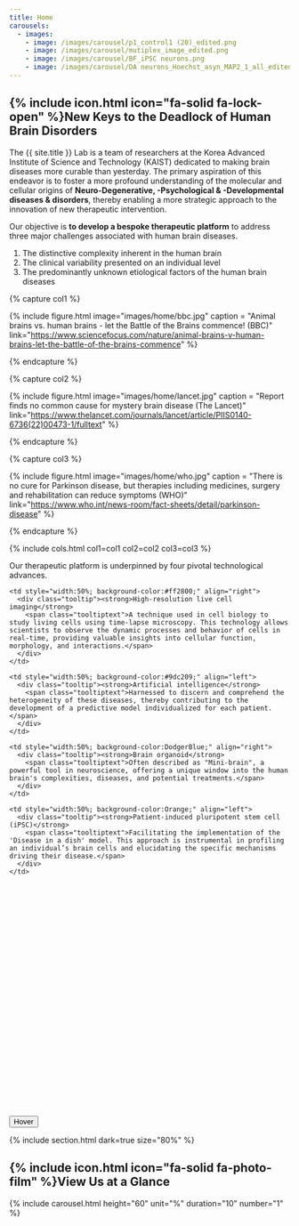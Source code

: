 ```yaml
---
title: Home
carousels:
  - images: 
    - image: /images/carousel/p1_control1 (20)_edited.png
    - image: /images/carousel/mutiplex_image_edited.png
    - image: /images/carousel/BF_iPSC neurons.png
    - image: /images/carousel/DA neurons_Hoechst_asyn_MAP2_1_all_edited.png
---
```


## {% include icon.html icon="fa-solid fa-lock-open" %}New Keys to the Deadlock of Human Brain Disorders

The {{ site.title }} Lab is a team of researchers at the Korea Advanced Institute of Science and Technology (KAIST) dedicated to making brain diseases more curable than yesterday. The primary aspiration of this endeavor is to foster a more profound understanding of the molecular and cellular origins of <strong>Neuro-Degenerative, -Psychological & -Developmental diseases & disorders</strong>, thereby enabling a more strategic approach to the innovation of new therapeutic intervention.
<br>

Our objective is <strong>to develop a bespoke therapeutic platform</strong> to address three major challenges associated with human brain diseases.

<ol>
  <li>The distinctive complexity inherent in the human brain </li>
  
  <li>The clinical variability presented on an individual level </li>
  
  <li>The predominantly unknown etiological factors of the human brain diseases </li>
</ol>

{% capture col1 %}

{% include figure.html image="images/home/bbc.jpg" caption = "Animal brains vs. human brains - let the Battle of the Brains commence! (BBC)" link="https://www.sciencefocus.com/nature/animal-brains-v-human-brains-let-the-battle-of-the-brains-commence" %}

{% endcapture %}

{% capture col2 %}

{% include figure.html image="images/home/lancet.jpg" caption = "Report finds no common cause for mystery brain disease (The Lancet)" link="https://www.thelancet.com/journals/lancet/article/PIIS0140-6736(22)00473-1/fulltext" %}

{% endcapture %}

{% capture col3 %}

{% include figure.html image="images/home/who.jpg" caption = "There is no cure for Parkinson disease, but therapies including medicines, surgery and rehabilitation can reduce symptoms (WHO)" link="https://www.who.int/news-room/fact-sheets/detail/parkinson-disease" %}

{% endcapture %}

{% include cols.html col1=col1 col2=col2 col3=col3 %}

Our therapeutic platform is underpinned by four pivotal technological advances.

<table style="width:70%">
  <tr style="height:200px; vertical-align:bottom;">
    
    <td style="width:50%; background-color:#ff2800;" align="right">
      <div class="tooltip"><strong>High-resolution live cell imaging</strong>
        <span class="tooltiptext">A technique used in cell biology to study living cells using time-lapse microscopy. This technology allows scientists to observe the dynamic processes and behavior of cells in real-time, providing valuable insights into cellular function, morphology, and interactions.</span>
      </div>
    </td>
    
    <td style="width:50%; background-color:#9dc209;" align="left">
      <div class="tooltip"><strong>Artificial intelligence</strong>
        <span class="tooltiptext">Harnessed to discern and comprehend the heterogeneity of these diseases, thereby contributing to the development of a predictive model individualized for each patient.</span>
      </div>
    </td>
    
  </tr>
  
  <tr style="height:200px; vertical-align:top;">
    
    <td style="width:50%; background-color:DodgerBlue;" align="right">
      <div class="tooltip"><strong>Brain organoid</strong>
        <span class="tooltiptext">Often described as "Mini-brain", a powerful tool in neuroscience, offering a unique window into the human brain's complexities, diseases, and potential treatments.</span>
      </div>
    </td>
    
    <td style="width:50%; background-color:Orange;" align="left"> 
      <div class="tooltip"><strong>Patient-induced pluripotent stem cell (iPSC)</strong>
        <span class="tooltiptext">Facilitating the implementation of the 'Disease in a dish' model. This approach is instrumental in profiling an individual’s brain cells and elucidating the specific mechanisms driving their disease.</span>
      </div>
    </td>
    
  </tr>
</table>

<button class="button2"><span>Hover </span></button>

{% include section.html dark=true size="80%" %}

## {% include icon.html icon="fa-solid fa-photo-film" %}View Us at a Glance

{% include carousel.html height="60" unit="%" duration="10" number="1" %}
